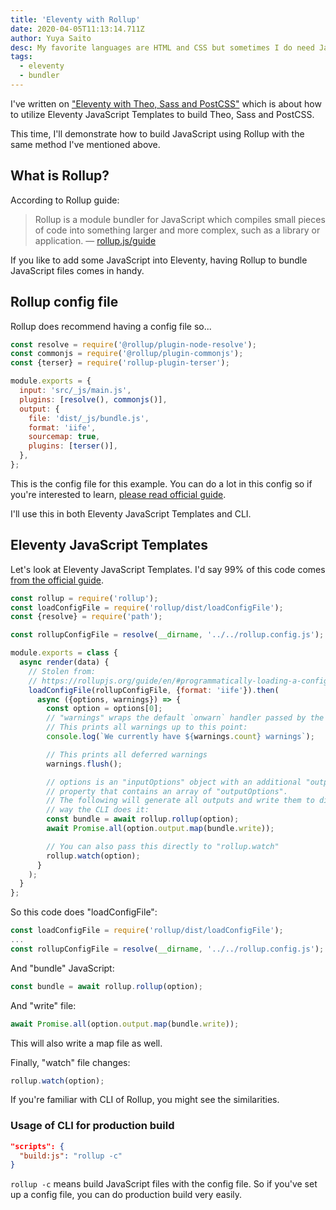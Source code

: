```yaml
---
title: 'Eleventy with Rollup'
date: 2020-04-05T11:13:14.711Z
author: Yuya Saito
desc: My favorite languages are HTML and CSS but sometimes I do need JavaScript and when I do I use Rollup
tags:
  - eleventy
  - bundler
---
```


I've written on ["Eleventy with Theo, Sass and PostCSS"](https://virga.frontendweekly.tokyo/posts/2020-03-29-eleventy-with-theo-sass-and-postcss/) which is about how to utilize Eleventy JavaScript Templates to build Theo, Sass and PostCSS.

This time, I'll demonstrate how to build JavaScript using Rollup with the same method I've mentioned above.

## What is Rollup?

According to Rollup guide:

> Rollup is a module bundler for JavaScript which compiles small pieces of code into something larger and more complex, such as a library or application.
> — [rollup.js/guide](https://rollupjs.org/guide/en/)

If you like to add some JavaScript into Eleventy, having Rollup to bundle JavaScript files comes in handy.

## Rollup config file

Rollup does recommend having a config file so...

```javascript
const resolve = require('@rollup/plugin-node-resolve');
const commonjs = require('@rollup/plugin-commonjs');
const {terser} = require('rollup-plugin-terser');

module.exports = {
  input: 'src/_js/main.js',
  plugins: [resolve(), commonjs()],
  output: {
    file: 'dist/_js/bundle.js',
    format: 'iife',
    sourcemap: true,
    plugins: [terser()],
  },
};
```

This is the config file for this example. You can do a lot in this config so if you're interested to learn, [please read official guide](https://rollupjs.org/guide/en/#configuration-files).

I'll use this in both Eleventy JavaScript Templates and CLI.

## Eleventy JavaScript Templates

Let's look at Eleventy JavaScript Templates.
I'd say 99% of this code comes [from the official guide](https://rollupjs.org/guide/en/#programmatically-loading-a-config-file).

```javascript
const rollup = require('rollup');
const loadConfigFile = require('rollup/dist/loadConfigFile');
const {resolve} = require('path');

const rollupConfigFile = resolve(__dirname, '../../rollup.config.js');

module.exports = class {
  async render(data) {
    // Stolen from:
    // https://rollupjs.org/guide/en/#programmatically-loading-a-config-file
    loadConfigFile(rollupConfigFile, {format: 'iife'}).then(
      async ({options, warnings}) => {
        const option = options[0];
        // "warnings" wraps the default `onwarn` handler passed by the CLI.
        // This prints all warnings up to this point:
        console.log(`We currently have ${warnings.count} warnings`);

        // This prints all deferred warnings
        warnings.flush();

        // options is an "inputOptions" object with an additional "output"
        // property that contains an array of "outputOptions".
        // The following will generate all outputs and write them to disk the same
        // way the CLI does it:
        const bundle = await rollup.rollup(option);
        await Promise.all(option.output.map(bundle.write));

        // You can also pass this directly to "rollup.watch"
        rollup.watch(option);
      }
    );
  }
};
```

So this code does "loadConfigFile":

```javascript
const loadConfigFile = require('rollup/dist/loadConfigFile');
...
const rollupConfigFile = resolve(__dirname, '../../rollup.config.js');
```

And "bundle" JavaScript:

```javascript
const bundle = await rollup.rollup(option);
```

And "write" file:

```javascript
await Promise.all(option.output.map(bundle.write));
```

This will also write a map file as well.

Finally, "watch" file changes:

```javascript
rollup.watch(option);
```

If you're familiar with CLI of Rollup, you might see the similarities.

### Usage of CLI for production build

```json
"scripts": {
  "build:js": "rollup -c"
}
```

`rollup -c` means build JavaScript files with the config file.
So if you've set up a config file, you can do production build very easily.
